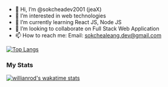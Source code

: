 - 👋 Hi, I’m @sokcheadev2001 (jeaX)
- 👀 I’m interested in web technologies
- 🌱 I’m currently learning React JS, Node JS
- 💞️ I’m looking to collaborate on Full Stack Web Application
- 📫 How to reach me: Email: sokchealeang.dev@gmail.com

[![Top Langs](https://github-readme-stats.vercel.app/api/top-langs/?username=sokcheadev2001&layout=compact)](https://github.com/anuraghazra/github-readme-stats)
<h3>My Stats</h3>

[![willianrod's wakatime stats](https://github-readme-stats.vercel.app/api/wakatime?username=sokcheadev2001)](https://github.com/anuraghazra/github-readme-stats)
